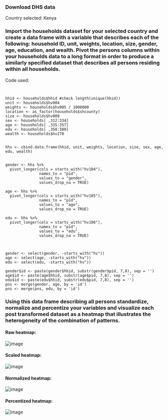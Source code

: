 ### Download DHS data 

Country selected: Kenya

### Import the households dataset for your selected country and create a data frame with a variable that describes each of the following: household ID, unit, weights, location, size, gender, age, education, and wealth. Pivot the persons columns within your households data to a long format in order to produce a similarly specified dataset that describes all persons residing within all households.

Code used:
``` households <- read_dta("KEHR72DT/KEHR72FL.DTA")


hhid <- households$hhid #check length(unique(hhid))
unit <- households$hv004
weights <- households$hv005 / 1000000
location <- as_factor(households$shcounty)
size <- households$hv009
sex <- households[ ,312:334]
age <- households[ ,335:357]
edu <- households[ ,358:380]
wealth <- households$hv270


hhs <- cbind.data.frame(hhid, unit, weights, location, size, sex, age, edu, wealth)


gender <- hhs %>%
  pivot_longer(cols = starts_with("hv104"),
               names_to = "pid",
               values_to = "gender",
               values_drop_na = TRUE)

age <- hhs %>%
  pivot_longer(cols = starts_with("hv105"),
               names_to = "pid",
               values_to = "age",
               values_drop_na = TRUE)

edu <- hhs %>%
  pivot_longer(cols = starts_with("hv106"),
               names_to = "pid",
               values_to = "edu",
               values_drop_na = TRUE)



gender <- select(gender, -starts_with("hv"))
age <- select(age, -starts_with("hv"))
edu <- select(edu, -starts_with("hv"))

gender$id <- paste(gender$hhid, substr(gender$pid, 7,8), sep = '')
age$id <- paste(age$hhid, substr(age$pid, 7,8), sep = '')
edu$id <- paste(edu$hhid, substr(edu$pid, 7,8), sep = '')
pns <- merge(gender, age, by = 'id')
pns <- merge(pns, edu, by = 'id')
```

### Using this data frame describing all persons standardize, normalize and percentize your variables and visualize each post transformed dataset as a heatmap that illustrates the heterogeneity of the combination of patterns.

#### Raw heatmap:

![image](https://user-images.githubusercontent.com/78189165/112363670-26506a80-8cac-11eb-8c10-5d2e0f0433f5.png)

#### Scaled heatmap:

![image](https://user-images.githubusercontent.com/78189165/112363766-3cf6c180-8cac-11eb-951c-da95e77a2511.png)

#### Normalized heatmap:

![image](https://user-images.githubusercontent.com/78189165/112363856-539d1880-8cac-11eb-9e4c-d04da5abef4d.png)

#### Percentized heatmap:

![image](https://user-images.githubusercontent.com/78189165/112363893-61eb3480-8cac-11eb-840b-46510a5939e0.png)
